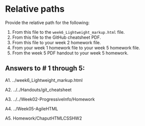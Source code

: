 # Relative paths

Provide the relative path for the following:

1. From this file to the `week6_Lightweight_markup.html` file.
1. From this file to the GitHub cheatsheet PDF.
1. From this file to your week 2 homework file.
1. From your week 1 homework file to your week 5 homework file.
1. From the week 5 PDF handout to your week 5 homework.


## Answers to # 1 through 5:

A1. ../week6_Lightweight_markup.html

A2. ../../Handouts/git_cheatsheet

A3. ../../Week02-ProgressiveInfo/Homework

A4. ../Week05-AgileHTML

A5. Homework/ChaputHTMLCSSHW2
